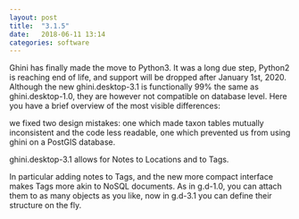 ```yaml
---
layout: post
title:  "3.1.5"
date:   2018-06-11 13:14
categories: software
---
```


Ghini has finally made the move to Python3.  It was a long due step, Python2 is
reaching end of life, and support will be dropped after January 1st, 2020.  Although
the new ghini.desktop-3.1 is functionally 99% the same as ghini.desktop-1.0, they are
however not compatible on database level.  Here you have a brief overview of the most
visible differences:

we fixed two design mistakes: one which made taxon tables mutually inconsistent and
the code less readable, one which prevented us from using ghini on a PostGIS
database.

ghini.desktop-3.1 allows for Notes to Locations and to Tags.

In particular adding notes to Tags, and the new more compact interface makes Tags
more akin to NoSQL documents.  As in g.d-1.0, you can attach them to as many objects
as you like, now in g.d-3.1 you can define their structure on the fly.

